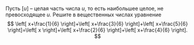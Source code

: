 Пусть $\left[ u \right]$ – целая часть числа $u$, то есть наибольшее целое, не превосходящее $u$. Решите в вещественных числах уравнение 
$$
\left[ x+\frac{1}{6} \right]+\left[ x+\frac{3}{6} \right]+\left[ x+\frac{5}{6} \right]=\left[ x \right]+\left[ x+\frac{2}{6} \right]+\left[ x+\frac{4}{6} \right].
$$